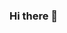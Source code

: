 ### Hi there 👋

<!--
**Freelancerroma/Freelancerroma** is a ✨ _special_ ✨ repository because its `README.md` (this file) appears on your GitHub profile.

Here are some ideas to get you started:

- 🔭 I’m currently working on ...
- 🌱 I’m currently learning ...
- 👯 I’m looking to collaborate on ...
- 🤔 I’m looking for help with ...
- 💬 Ask me about my projects, Python, Django, SQL
- 📫 How to reach me: Telegram @freelancerroma
- 😄 Pronouns: ...
- ⚡ Fun fact: ...
-->
